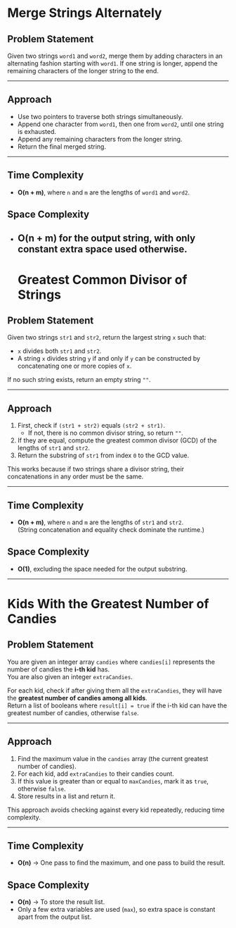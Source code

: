 # Merge Strings Alternately

## Problem Statement
Given two strings `word1` and `word2`, merge them by adding characters in an alternating fashion starting with `word1`. If one string is longer,
append the remaining characters of the longer string to the end.

---

## Approach
- Use two pointers to traverse both strings simultaneously.  
- Append one character from `word1`, then one from `word2`, until one string is exhausted.  
- Append any remaining characters from the longer string.  
- Return the final merged string.

---

## Time Complexity
- **O(n + m)**, where `n` and `m` are the lengths of `word1` and `word2`.  

## Space Complexity
- **O(n + m)** for the output string, with only constant extra space used otherwise.
  ---
  # Greatest Common Divisor of Strings

## Problem Statement
Given two strings `str1` and `str2`, return the largest string `x` such that:  

- `x` divides both `str1` and `str2`.  
- A string `x` divides string `y` if and only if `y` can be constructed by concatenating one or more copies of `x`.  

If no such string exists, return an empty string `""`.

---

## Approach
1. First, check if `(str1 + str2)` equals `(str2 + str1)`.  
   - If not, there is no common divisor string, so return `""`.  
2. If they are equal, compute the greatest common divisor (GCD) of the lengths of `str1` and `str2`.  
3. Return the substring of `str1` from index `0` to the GCD value.  

This works because if two strings share a divisor string, their concatenations in any order must be the same.

---

## Time Complexity
- **O(n + m)**, where `n` and `m` are the lengths of `str1` and `str2`.  
  (String concatenation and equality check dominate the runtime.)  

## Space Complexity
- **O(1)**, excluding the space needed for the output substring.
---
# Kids With the Greatest Number of Candies

## Problem Statement
You are given an integer array `candies` where `candies[i]` represents the number of candies the **i-th kid** has.  
You are also given an integer `extraCandies`.  

For each kid, check if after giving them all the `extraCandies`, they will have the **greatest number of candies among all kids**.  
Return a list of booleans where `result[i] = true` if the i-th kid can have the greatest number of candies, otherwise `false`.

---

## Approach
1. Find the maximum value in the `candies` array (the current greatest number of candies).  
2. For each kid, add `extraCandies` to their candies count.  
3. If this value is greater than or equal to `maxCandies`, mark it as `true`, otherwise `false`.  
4. Store results in a list and return it.  

This approach avoids checking against every kid repeatedly, reducing time complexity.

---

## Time Complexity
- **O(n)** → One pass to find the maximum, and one pass to build the result.  

## Space Complexity
- **O(n)** → To store the result list.  
- Only a few extra variables are used (`max`), so extra space is constant apart from the output list.  

